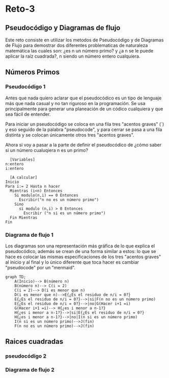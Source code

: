 # Reto-3
## Pseudocódigo y Diagramas de flujo
Este reto consiste en utilizar los metodos de Pseudocódigo y de Diagramas de Flujo para demostrar dos diferentes problematicas de naturaleza matemática las cuales son: ¿es n un número primo? y ¿a n se le puede aplicar la raíz cuadrada?, n siendo un número entero cualquiera.

## Números Primos
### Pseudocódigo 1
Antes que nada quiero aclarar que el pseudocódico es un tipo de lenguaje más que nada casual y no tan riguroso en la programación. Se usa principalmente para generar una planeación de un códico cualquiera y que sea fácil de entender.

Para iniciar un pseudocódigo se coloca en una fila tres "acentos graves" (`) y eso seguido de la palabra "pseudocode", y para cerrar se pasa a una fila distinta y se colocan únicamente otros tres "acentos graves".

Ahora si voy a pasar a la parte de definir el pseudocódico de ¿cómo saber si un número cualuqiera n es un primo?

```pseudocode
  [Variables]
n:entero
i:entero

  [A calcular]
Inicio
Para i:= 2 Hasta n hacer
  Mientras (i<n) Entonces
    Si modulo(n,i) == 0 Entonces
      Escribir("n no es un número primo")
    Sino
      si modulo (n,i) > 0 Entonces
        Escribir ("n si es un número primo")
  Fin Mientras
Fin
```
### Diagrama de flujo 1
Los diagramas son una representación más gráfica de lo que explica el pseudocódico, además se crean de una forma similar a estos: lo que se hace es colocar las mismas especificaciones de los tres "acentos graves" al inicio y al final y lo único diferente que toca hacer es cambiar "pseudocode" por un "mermaid".

```mermaid
graph TD;
    A(Inicio)--> B(número n)
    B(número n)--> C(i = 2)
    C(i = 2)--> D(i es menor que n)
    D(i es menor que n)-->E{¿Es el residuo de n/i = 0?}
    E{¿Es el residuo de n/i = 0?}-->|si|F(n no es un número primo)
    E{¿Es el residuo de n/i = 0?}-->|no|G(Hacer i+1 =i)
    G(Hacer i+1 =i)--> H{¿es i menor a n-1?}
    H{¿es i menor a n-1?}-->|si|E{¿Es el residuo de n/i = 0?}
    H{¿es i menor a n-1?}-->|no|I(n si es un número primo)
    I(n si es un número primo)-->J(fin)
    F(n no es un número primo)-->J(fin)
```

## Raices cuadradas
### pseudocódigo 2



### Diagrama de flujo 2
